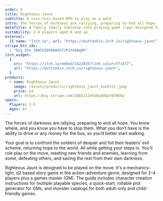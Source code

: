 ```yaml
---
order: 5
title: Righteous Jaunt
subtitle: A coin-toss based RPG to play on a walk
intro: The forces of darkness are rallying, preparing to end all hope. You know where, and you know you have to stop them. What you don’t have is the ability to drive or money for the bus, so you’d better start walking.
metaTitle: A family family tabletop role playing game (rpg) designed to be played by walking
suitability: 2-4 players aged 6 and up
external:
  [{ name: "Itch.io", url: "https://buttonkin.itch.io/righteous-jaunt" }]
stripe_btn_ids:
  - "buy_btn_1RWlKZDh800dSfJP1YokNq9h"
itch_widget:
  {
    src: "https://itch.io/embed/1422835?link_color=f7c877",
    url: "https://buttonkin.itch.io/righteous-jaunt",
  }
products:
  - name: Righteous Jaunt
    image: /assets/products/righteous_jaunt_booklet.jpeg
    price: £4
    url: https://buy.stripe.com/28EbJ13dVa8ydUQatW7N60a
specs:
  Players: 2-5
  Ages: 6+
---
```


<p>
    The forces of darkness are rallying, preparing to end all hope. You know where, and you know you have to stop them. What you don’t have is the ability to drive or any money for the bus, so you’d better start walking.
</p>
<p>
    Your goal is to confront the soldiers of despair and foil their leaders’ evil scheme, returning hope to the world. All while getting your steps in. You’ll role play on the move, meeting new friends and enemies, learning from some, defeating others, and saving the rest from their own darkness.
</p>
<p>
    Righteous Jaunt is designed to be played on the move. It's a mechanics-light, d2 based story game in the action-adventure genre, designed for 2-4 players plus a games master (GM). The guide includes character creation instructions for multiple playable species, a quick-start, rollable plot generator for GMs, and monster catalogs for both adult-only and child-friendly games.
</p>
